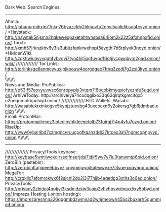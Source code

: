 Dark Web:
Search Engines:
***************
Ahmia: http://juhanurmihxlp77nkq76byazcldy2hlmovfu2epvl5ankdibsot4csyd.onion/
*Haystack: http://haystak5njsmn2hqkewecpaxetahtwhsbsa64jom2k22z5afxhnpxfid.onion/
Torch: http://xmh57jrknzkhv6y3ls3ubitzfqnkrwxhopf5aygthi7d6rplyvk3noyd.onion/
*HiddenWiki: http://zqktlwiuavvvqqt4ybvgvi7tyo4hjl5xgfuvpdf6otjiycgwqbym2qad.onion/wiki/
//////////////
Tor Links: http://torlinksge6enmcyyuxjpjkoouw4oorgdgeo7ftnq3zodj7g2zxi3kyd.onion/	
\\\\\\\\\\\\\\\
News and Media:
ProPublica: http://p53lf57qovyuvwsc6xnrppyply3vtqm7l6pcobkmyqsiofyeznfu5uqd.onion/
ArhiveToday: http://archiveiya74codqgiix​o33q62qlrqtkgmcitqx5​u2oeqnmn5bpcbiyd.onion/
///////////////
BTC Wallets:
Wasabi: http://wasabiukrxmkdgve5kynjztuovbg43uxcbcxn6y2okcrsg7gb6jdmbad.onion
\\\\\\\\\\\\\\\
Email:
ProtonMail: https://protonmailrmez3lotccipshtkleegetolb73fuirgj7r4o4vfu7ozyd.onion/
RiseUp: http://vww6ybal4bd7szmgncyruucpgfkqahzddi37ktceo3ah7ngmcopnpyyd.onion
\\\\\\\\\\\\\\\
***************
///////////////
Privacy/Tools
keybase: http://keybase5wmilwokqirssclfnsqrjdsi7jdir5wy7y7iu3tanwmtp6oid.onion/
ZeroBin (pastebin) : http://zerobinftagjpeeebbvyzjcqyjpmjvynj5qlexwyxe7l3vqejxnqv5qd.onion/
MegaTor: http://crqkllx7afomrokwx6f2sjcnl2do2i3i77hjjb4eqetlgq3cths3o6ad.onion/ 
PrivacyTools: http://privacy2zbidut4m4jyj3ksdqidzkw3uoip2vhvhbvwxbqux5xy5obyd.onion/
Impreza Hosting (.onion hosting): https://imprezareshna326gqgmbdzwmnad2wnjmeowh45bs2buxarh5qummjad.onion/
